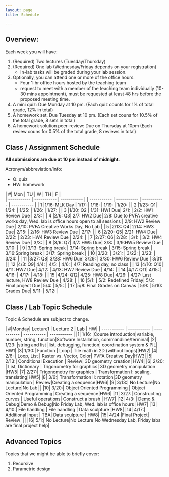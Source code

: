 ```yaml
---
layout: page
title: Schedule

---
```

## Overview: 

Each week you will have: 
1. (Required) Two lectures (Tuesday/Thursday) 
2. (Required) One lab (Wednesday/Friday depends on your registration) 
	- In-lab tasks will be graded during your lab session.
3. Optionally, you can attend one or more of the office hours. 
	- Four 1-hr office hours hosted by the teaching team 
	- request to meet with a member of the teaching team individually (10-30 mins appointment), must be requested at least 48 hrs before the proposed meeting time.
4. A mini quiz: Due Monday at 10 pm. (Each quiz counts for 1% of total grade, 12% in total)
5. A homework set. Due Tuesday at 10 pm. (Each set couns for 10.5% of the total grade, 8 sets in total)
6. A homework solution peer-review: Due on Thursday at 10pm (Each review couns for 0.5% of the total grade, 8 reviews in total)


## Class / Assignment Schedule 

**All submissions are due at 10 pm instead of midnight.** 

Acronym/abbreviation/info: 

- Q: quiz 
- HW: homework 

| #| Mon |  TU | W | TH | F |  
| ----------- | ----------- |   ----------- | | ----------- | ----------- |   ----------- |    ----------- |
| 1 |1/16:   MLK Day |  1/17:   |  1/18: |  1/19:  | 1/20: |
| 2 |1/23:  Q1|  1/24: |  1/25: |  1/26:  |  1/27:  |
| 3 |1/30: Q2 |  1/31: HW1 Due|  2/1: |  2/2: HW1 Review Due |  2/3:  |
| 4 |2/6:  Q3|  2/7: HW2 Due|  2/8: Due to PVFA creative works day, Wed. lab is office hours open to all sessions |  2/9:  HW2 Review Due |  2/10: PVFA Creative Works Day, No Lab  |
| 5 |2/13:  Q4|  2/14: HW3 Due|  2/15: |  2/16:  HW3 Review Due  |  2/17:  |
| 6 |2/20:  Q5|  2/21: HW4 Due|  2/22: |  2/23:   HW4 Review Due |  2/24:  |
| 7 |2/27: Q6|  2/28: |  3/1: |  3/2:   HW4 Review Due |  3/3:  |
| 8 |3/6:  Q7|  3/7:  HW5 Due|  3/8: |  3/9:HW5 Review Due   |  3/10:  |
| 9 |3/13:  Spring break | 3/14: Spring break  |  3/15: Spring break |  3/16:Spring break   |  3/17:  Spring break |
| 10 |3/20: | 3/21:  |  3/22: |  3/23:   |  3/24:  |
| 11 |3/27:  Q8| 3/28: HW6 Due|  3/29: |  3/30: HW6 Review Due |  3/31:  |
| 12 |4/3:  Q9|  4/4: |  4/5: |  4/6:  |  4/7: Reading day, no class  |
| 13 |4/10:  Q10| 4/11: HW7 Due|  4/12: |  4/13: HW7 Review Due |  4/14:  |
| 14 |4/17:  Q11| 4/15:  |  4/16: |  4/17:  |  4/18:  |
| 15 |4/24:  Q12| 4/25: HW8 Due|  4/26: |  4/27: Last lecture, HW8 Review Due |  4/28:  |
| 16 |5/1:  |  5/2: Redefined Friday|  5/3: Final project Due|  5/4: |  5/5:  |
| 17 |5/8: Final Grades on Canvas |   5/9: |  5/10: Grades Due|  5/11:  |  5/12:  |



## Class / Lab Topic Schedule 
Topic & Schedule are subject to change. 



| #|Monday| Lecture1 | Lecture 2 | Lab  | HW|
| ----------- | ----------- |   ----------- |  ----------- | ----------- | 
|1| 1/16: |Course introduction|variable, number, string, function|Software Installation, commandline/terminal| 
|2| 1/23: |string and list |list, debugging, function| coordination system & PIL| HW1|
|3| 1/30:| Function | Loop | Tile math in 2D (without loops)|HW2|
|4| 2/6: | Loop, List | Raster vs. Vector, Color| PVFA Creative Day|HW3|
|5| 2/13:| Conditional Execution | Review| 3D geometry creation| HW4|
|6| 2/20: | List, Dictionary  | Trigonometry for graphics| 3D geometry manipulation |HW5|
|7| 2/27:|  Trigonometry for graphics | Transformation I: scaling, translating|HW5|
|8| 3/6:| Transformation II: rotation|3D geometry manipulation | Review|Creating a sequence|HW6|
|9| 3/13:| No Lecture|No Lecture|No Lab| |
|10| 3/20:| Object Oriented Programming | Object Oriented Programming| Creating a sequence|HW6|
|11| 3/27:| Constructing curves | Useful operations| Construct a brush | HW7|
|12| 4/3: | Demo & Debug|Demo & Debug|No Friday Lab, Wed. lab is office hours |HW7|
|13| 4/10:| File handling | File handling | Data sculpture |HW8|
|14| 4/17:| Additional Input | TBA| Data sculpture | HW8|
|15| 4/24:|Final Project| Review| ||
|16| 5/1:| No Lecture|No Lecture|No Wednesday Lab, Friday labs are final project help| 


## Advanced Topics
Topics that we might be able to briefly cover: 
1. Recursive
2. Parametric design 



